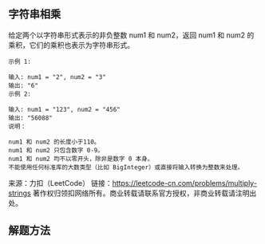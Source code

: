 ## 字符串相乘
给定两个以字符串形式表示的非负整数 num1 和 num2，返回 num1 和 num2 的乘积，它们的乘积也表示为字符串形式。

    示例 1:
    
    输入: num1 = "2", num2 = "3"
    输出: "6"
    示例 2:
    
    输入: num1 = "123", num2 = "456"
    输出: "56088"
    说明：

    num1 和 num2 的长度小于110。
    num1 和 num2 只包含数字 0-9。
    num1 和 num2 均不以零开头，除非是数字 0 本身。
    不能使用任何标准库的大数类型（比如 BigInteger）或直接将输入转换为整数来处理。

来源：力扣（LeetCode）
链接：https://leetcode-cn.com/problems/multiply-strings
著作权归领扣网络所有。商业转载请联系官方授权，非商业转载请注明出处。

## 解题方法


